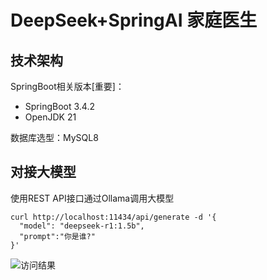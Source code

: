 # DeepSeek+SpringAI 家庭医生


## 技术架构

SpringBoot相关版本[重要]：
- SpringBoot 3.4.2
- OpenJDK 21

数据库选型：MySQL8

## 对接大模型
使用REST API接口通过Ollama调用大模型
```
curl http://localhost:11434/api/generate -d '{
  "model": "deepseek-r1:1.5b",
  "prompt":"你是谁?"
}'
```
![访问结果](https://public-images-1252032054.cos.ap-guangzhou.myqcloud.com/public%2FSnipaste_2025-03-10_22-34-09.png)

